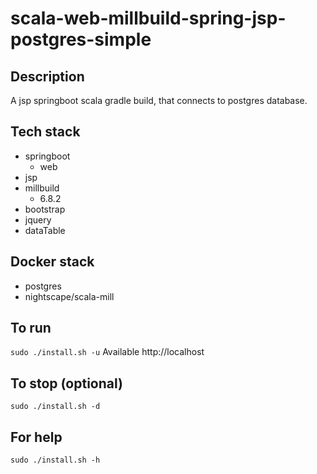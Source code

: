 # scala-web-millbuild-spring-jsp-postgres-simple

## Description
A jsp springboot scala gradle build,
that connects to postgres database.

## Tech stack
- springboot
  - web
- jsp
- millbuild
  - 6.8.2
- bootstrap
- jquery
- dataTable

## Docker stack
- postgres
- nightscape/scala-mill

## To run
`sudo ./install.sh -u`
Available http://localhost

## To stop (optional)
`sudo ./install.sh -d`

## For help
`sudo ./install.sh -h`
